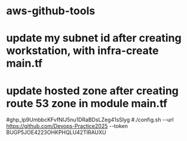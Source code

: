 # aws-github-tools
# update my subnet id after creating workstation, with infra-create main.tf
# update hosted zone after creating route 53 zone in module main.tf
#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
#./config.sh --url https://github.com/Devops-Practice2025 --token BUGP5JOE4223OHKPHQLU42TIRAUXU
